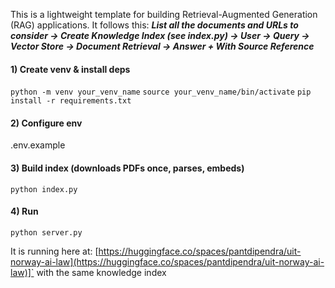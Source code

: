 This is a lightweight template for building Retrieval-Augmented Generation (RAG) applications. It follows this:
**_List all the documents and URLs to consider → Create Knowledge Index (see index.py) → User → Query → Vector Store → Document Retrieval → Answer + With Source Reference_**

#### 1) Create venv & install deps

`python -m venv your_venv_name`
`source your_venv_name/bin/activate`
`pip install -r requirements.txt`

#### 2) Configure env

.env.example

#### 3) Build index (downloads PDFs once, parses, embeds)

`python index.py`

#### 4) Run

`python server.py`

It is running here at: [https://huggingface.co/spaces/pantdipendra/uit-norway-ai-law](https://huggingface.co/spaces/pantdipendra/uit-norway-ai-law)]` with the same knowledge index
